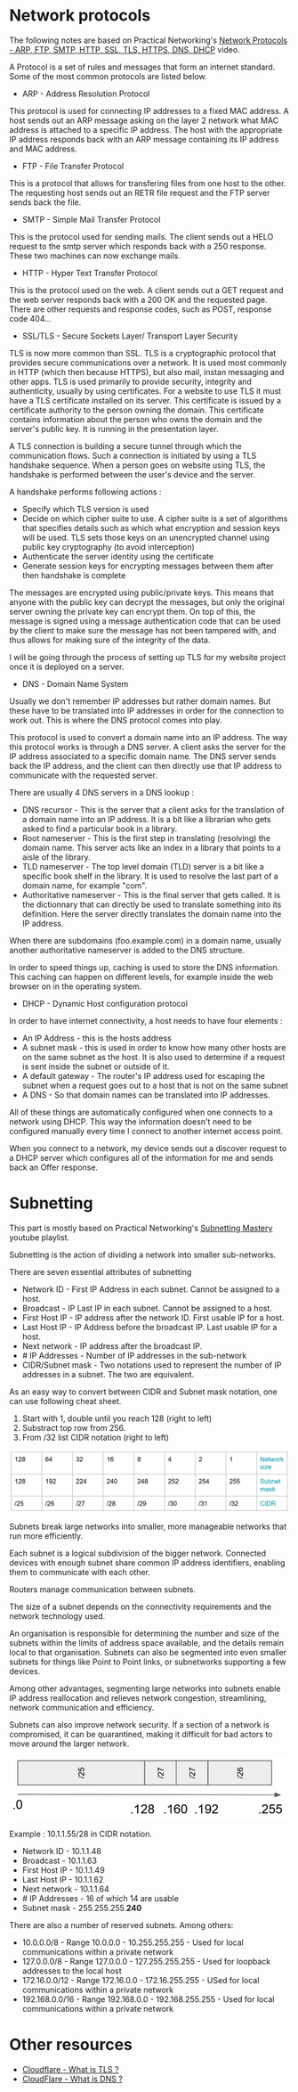 # Network protocols

The following notes are based on Practical Networking's [Network Protocols - ARP, FTP, SMTP, HTTP, SSL, TLS, HTTPS, DNS, DHCP](https://www.youtube.com/watch?v=E5bSumTAHZE&list=PLIFyRwBY_4bRLmKfP1KnZA6rZbRHtxmXi&index=12) video.

A Protocol is a set of rules and messages that form an internet standard. Some of the most common protocols are listed below.

* ARP - Address Resolution Protocol

This protocol is used for connecting IP addresses to a fixed MAC address. A host sends out an ARP message asking on the layer 2 network what MAC address is attached to a specific IP address. The host with the appropriate IP address responds back with an ARP message containing its IP address and MAC address.

* FTP - File Transfer Protocol

This is a protocol that allows for transfering files from one host to the other. The requesting host sends out an RETR file request and the FTP server sends back the file.

* SMTP - Simple Mail Transfer Protocol

This is the protocol used for sending mails. The client sends out a HELO request to the smtp server which responds back with a 250 response. These two machines can now exchange mails.

* HTTP - Hyper Text Transfer Protocol

This is the protocol used on the web. A client sends out a GET request and the web server responds back with a 200 OK and the requested page. There are other requests and response codes, such as POST, response code 404...

* SSL/TLS - Secure Sockets Layer/ Transport Layer Security

TLS is now more common than SSL. TLS is a cryptographic protocol that provides secure communications over a network. It is used most commonly in HTTP (which then because HTTPS), but also mail, instan messaging and other apps.
TLS is used primarily to provide security, integrity and authenticity, usually by using certificates. For a website to use TLS it must have a TLS certificate installed on its server. This certificate is issued by a certificate authority to the person owning the domain. This certificate contains information about the person who owns the domain and the server's public key. It is running in the presentation layer. 

A TLS connection is building a secure tunnel through which the communication flows.
Such a connection is initiated by using a TLS handshake sequence. When a person goes on website using TLS, the handshake is performed between the user's device and the server.

A handshake performs following actions : 

* Specify which TLS version is used
* Decide on which cipher suite to use. A cipher suite is a set of algorithms that specifies details such as which what encryption and session keys will be used. TLS sets those keys on an unencrypted channel using public key cryptography (to avoid interception)
* Authenticate the server identity using the certificate
* Generate session keys for encrypting messages between them after then handshake is complete

The messages are encrypted using public/private keys. This means that anyone with the public key can decrypt the messages, but only the original server owning the private key can encrypt them. On top of this, the message is signed using a message authentication code that can be used by the client to make sure the message has not been tampered with, and thus allows for making sure of the integrity of the data.

I will be going through the process of setting up TLS for my website project once it is deployed on a server.



* DNS - Domain Name System

Usually we don't remember IP addresses but rather domain names. But these have to be translated into IP addresses in order for the connection to work out. This is where the DNS protocol comes into play.

This protocol is used to convert a domain name into an IP address. The way this protocol works is through a DNS server. A client asks the server for the IP address associated to a specific domain name. The DNS server sends back the IP address, and the client can then directly use that IP address to communicate with the requested server.

There are usually 4 DNS servers in a DNS lookup : 

* DNS recursor - This is the server that a client asks for the translation of a domain name into an IP address. It is a bit like a librarian who gets asked to find a particular book in a library.
* Root nameserver - This is the first step in translating (resolving) the domain name. This server acts like an index in a library that points to a aisle of the library.
* TLD nameserver - The top level domain (TLD) server is a bit like a specific book shelf in the library. It is used to resolve the last part of a domain name, for example "com".
* Authoritative nameserver - This is the final server that gets called. It is the dictionnary that can directly be used to translate something into its definition. Here the server directly translates the domain name into the IP address.

When there are subdomains (foo.example.com) in a domain name, usually another authoritative nameserver is added to the DNS structure. 

In order to speed things up, caching is used to store the DNS information. This caching can happen on different levels, for example inside the web browser on in the operating system.

* DHCP - Dynamic Host configuration protocol

In order to have internet connectivity, a host needs to have four elements :

* An IP Address - this is the hosts address
* A subnet mask - this is used in order to know how many other hosts are on the same subnet as the host. It is also used to determine if a request is sent inside the subnet or outside of it.
* A default gateway - The router's IP address used for escaping the subnet when a request goes out to a host that is not on the same subnet
* A DNS - So that domain names can be translated into IP addresses.

All of these things are automatically configured when one connects to a network using DHCP. This way the information doesn't need to be configured manually every time I connect to another internet access point.

When you connect to a network, my device sends out a discover request to a DHCP server which configures all of the information for me and sends back an Offer response.

# Subnetting

This part is mostly based on  Practical Networking's [Subnetting Mastery](https://www.youtube.com/watch?v=BWZ-MHIhqjM&list=PLIFyRwBY_4bQUE4IB5c4VPRyDoLgOdExE&index=1) youtube playlist.

Subnetting is the action of dividing a network into smaller sub-networks.

There are seven essential attributes of subnetting

* Network ID - First IP Address in each subnet. Cannot be assigned to a host.
* Broadcast - IP Last IP in each subnet. Cannot be assigned to a host.
* First Host IP - IP address after the network ID. First usable IP for a host.
* Last Host IP - IP Address before the broadcast IP. Last usable IP for a host.
* Next network - IP address after the broadcast IP.
* \# IP Addresses - Number of IP addresses in the sub-network
* CIDR/Subnet mask - Two notations used to represent the number of IP addresses in a subnet. The two are equivalent.

As an easy way to convert between CIDR and Subnet mask notation, one can use following cheat sheet.

1. Start with 1, double until you reach 128 (right to left)
2. Substract top row from 256.
3. From /32 list CIDR notation (right to left)

![](/Learning%20Path/Images/Networking/networking_subnetting_cheat_sheet.png)

Subnets break large networks into smaller, more manageable networks that run more efficiently.

Each subnet is a logical subdivision of the bigger network. Connected devices with enough subnet share common IP address identifiers, enabling them to communicate with each other.

Routers manage communication between subnets.

The size of a subnet depends on the connectivity requirements and the network technology used.

An organisation is responsible for determining the number and size of the subnets within the limits of address space available, and the details remain local to that organisation. Subnets can also be segmented into even smaller subnets for things like Point to Point links, or subnetworks supporting a few devices.

Among other advantages, segmenting large networks into subnets enable IP address reallocation and relieves network congestion, streamlining, network communication and efficiency.

Subnets can also improve network security. If a section of a network is compromised, it can be quarantined, making it difficult for bad actors to move around the larger network.

![](/Learning%20Path/Images/Networking/networking_subnetting_example.png)

Example : 10.1.1.55/28 in CIDR notation.

* Network ID - 10.1.1.48
* Broadcast - 10.1.1.63
* First Host IP - 10.1.1.49
* Last Host IP - 10.1.1.62
* Next network - 10.1.1.64
* \# IP Addresses - 16 of which 14 are usable
* Subnet mask - 255.255.255.**240**

There are also a number of reserved subnets. Among others: 

* 10.0.0.0/8 - Range 10.0.0.0 - 10.255.255.255 - Used for local communications within a private network
* 127.0.0.0/8 - Range 127.0.0.0 - 127.255.255.255 - Used for loopback addresses to the local host
* 172.16.0.0/12 - Range 172.16.0.0 - 172.16.255.255 - USed for local communications within a private network
* 192.168.0.0/16 - Range 192.168.0.0 - 192.168.255.255 - Used for local communications within a private network

# Other resources

* [Cloudflare - What is TLS ?](https://www.cloudflare.com/en-gb/learning/ssl/transport-layer-security-tls/)
* [CloudFlare - What is DNS ?](https://www.cloudflare.com/en-gb/learning/dns/what-is-dns/)